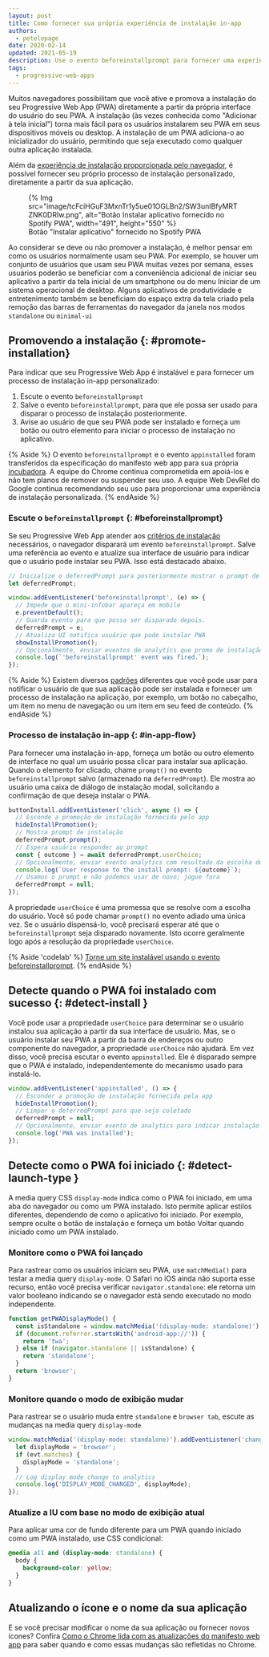 ```yaml
---
layout: post
title: Como fornecer sua própria experiência de instalação in-app
authors:
  - petelepage
date: 2020-02-14
updated: 2021-05-19
description: Use o evento beforeinstallprompt para fornecer uma experiência de instalação in-app personalizada, simples e eficiente para seus usuários.
tags:
  - progressive-web-apps
---
```


Muitos navegadores possibilitam que você ative e promova a instalação do seu Progressive Web App (PWA) diretamente a partir da própria interface do usuário do seu PWA. A instalação (às vezes conhecida como "Adicionar à tela inicial") torna mais fácil para os usuários instalarem seu PWA em seus dispositivos móveis ou desktop. A instalação de um PWA adiciona-o ao inicializador do usuário, permitindo que seja executado como qualquer outra aplicação instalada.

Além da [experiência de instalação proporcionada pelo navegador](/promote-install/#browser-promotion), é possível fornecer seu próprio processo de instalação personalizado, diretamente a partir da sua aplicação.

<figure class="w-figure w-figure--inline-right">{% Img src="image/tcFciHGuF3MxnTr1y5ue01OGLBn2/SW3unIBfyMRTZNK0DRIw.png", alt="Botão Instalar aplicativo fornecido no Spotify PWA", width="491", height="550" %} <figcaption class="w-figcaption"> Botão "Instalar aplicativo" fornecido no Spotify PWA </figcaption></figure>

Ao considerar se deve ou não promover a instalação, é melhor pensar em como os usuários normalmente usam seu PWA. Por exemplo, se houver um conjunto de usuários que usam seu PWA muitas vezes por semana, esses usuários poderão se beneficiar com a conveniência adicional de iniciar seu aplicativo a partir da tela inicial de um smartphone ou do menu Iniciar de um sistema operacional de desktop. Alguns aplicativos de produtividade e entretenimento também se beneficiam do espaço extra da tela criado pela remoção das barras de ferramentas do navegador da janela nos modos `standalone` ou `minimal-ui`

<div class="w-clearfix"></div>

## Promovendo a instalação {: #promote-installation}

Para indicar que seu Progressive Web App é instalável e para fornecer um processo de instalação in-app personalizado:

1. Escute o evento `beforeinstallprompt`
2. Salve o evento `beforeinstallprompt`, para que ele possa ser usado para disparar o processo de instalação posteriormente.
3. Avise ao usuário de que seu PWA pode ser instalado e forneça um botão ou outro elemento para iniciar o processo de instalação no aplicativo.

{% Aside %} O evento `beforeinstallprompt` e o evento `appinstalled` foram transferidos da especificação do manifesto web app para sua própria [incubadora](https://github.com/WICG/beforeinstallprompt). A equipe do Chrome continua comprometida em apoiá-los e não tem planos de remover ou suspender seu uso. A equipe Web DevRel do Google continua recomendando seu uso para proporcionar uma experiência de instalação personalizada. {% endAside %}

### Escute o `beforeinstallprompt` {: #beforeinstallprompt}

Se seu Progressive Web App atender aos [critérios de instalação](/install-criteria/) necessários, o navegador disparará um evento `beforeinstallprompt`. Salve uma referência ao evento e atualize sua interface de usuário para indicar que o usuário pode instalar seu PWA. Isso está destacado abaixo.

```js
// Inicialize o deferredPrompt para posteriormente mostrar o prompt de instalação do navegador.
let deferredPrompt;

window.addEventListener('beforeinstallprompt', (e) => {
  // Impede que o mini-infobar apareça em mobile
  e.preventDefault();
  // Guarda evento para que possa ser disparado depois.
  deferredPrompt = e;
  // Atualiza UI notifica usuário que pode instalar PWA
  showInstallPromotion();
  // Opcionalmente, enviar eventos de analytics que promo de instalação PWA foi mostrado.
  console.log(`'beforeinstallprompt' event was fired.`);
});
```

{% Aside %} Existem diversos [padrões](/promote-install/) diferentes que você pode usar para notificar o usuário de que sua aplicação pode ser instalada e fornecer um processo de instalação na aplicação, por exemplo, um botão no cabeçalho, um item no menu de navegação ou um item em seu feed de conteúdo. {% endAside %}

### Processo de instalação in-app {: #in-app-flow}

Para fornecer uma instalação in-app, forneça um botão ou outro elemento de interface no qual um usuário possa clicar para instalar sua aplicação. Quando o elemento for clicado, chame `prompt()` no evento `beforeinstallprompt` salvo (armazenado na `deferredPrompt`). Ele mostra ao usuário uma caixa de diálogo de instalação modal, solicitando a confirmação de que deseja instalar o PWA.

```js
buttonInstall.addEventListener('click', async () => {
  // Esconde a promoção de instalação fornecida pelo app
  hideInstallPromotion();
  // Mostra prompt de instalação
  deferredPrompt.prompt();
  // Espera usuário responder ao prompt
  const { outcome } = await deferredPrompt.userChoice;
  // Opcionalmente, enviar evento analytics com resultado da escolha do usuário
  console.log(`User response to the install prompt: ${outcome}`);
  // Usamos o prompt e não podemos usar de novo; jogue fora
  deferredPrompt = null;
});
```

A propriedade `userChoice` é uma promessa que se resolve com a escolha do usuário. Você só pode chamar `prompt()` no evento adiado uma única vez. Se o usuário dispensá-lo, você precisará esperar até que o `beforeinstallprompt` seja disparado novamente. Isto ocorre geralmente logo após a resolução da propriedade `userChoice`.

{% Aside 'codelab' %} [Torne um site instalável usando o evento beforeinstallprompt](/codelab-make-installable). {% endAside %}

## Detecte quando o PWA foi instalado com sucesso {: #detect-install }

Você pode usar a propriedade `userChoice` para determinar se o usuário instalou sua aplicação a partir da sua interface de usuário. Mas, se o usuário instalar seu PWA a partir da barra de endereços ou outro componente do navegador, a propriedade `userChoice` não ajudará. Em vez disso, você precisa escutar o evento `appinstalled`. Ele é disparado sempre que o PWA é instalado, independentemente do mecanismo usado para instalá-lo.

```js
window.addEventListener('appinstalled', () => {
  // Esconder a promoção de instalação fornecida pela app
  hideInstallPromotion();
  // Limpar o deferredPrompt para que seja coletado
  deferredPrompt = null;
  // Opcionalmente, enviar evento de analytics para indicar instalação com sucesso
  console.log('PWA was installed');
});
```

## Detecte como o PWA foi iniciado {: #detect-launch-type }

A media query CSS `display-mode` indica como o PWA foi iniciado, em uma aba do navegador ou como um PWA instalado. Isto permite aplicar estilos diferentes, dependendo de como o aplicativo foi iniciado. Por exemplo, sempre oculte o botão de instalação e forneça um botão Voltar quando iniciado como um PWA instalado.

### Monitore como o PWA foi lançado

Para rastrear como os usuários iniciam seu PWA, use `matchMedia()` para testar a media query `display-mode`. O Safari no iOS ainda não suporta esse recurso, então você precisa verificar `navigator.standalone`: ele retorna um valor booleano indicando se o navegador está sendo executado no modo independente.

```js
function getPWADisplayMode() {
  const isStandalone = window.matchMedia('(display-mode: standalone)').matches;
  if (document.referrer.startsWith('android-app://')) {
    return 'twa';
  } else if (navigator.standalone || isStandalone) {
    return 'standalone';
  }
  return 'browser';
}
```

### Monitore quando o modo de exibição mudar

Para rastrear se o usuário muda entre `standalone` e `browser tab`, escute as mudanças na media query `display-mode`

```js
window.matchMedia('(display-mode: standalone)').addEventListener('change', (evt) => {
  let displayMode = 'browser';
  if (evt.matches) {
    displayMode = 'standalone';
  }
  // Log display mode change to analytics
  console.log('DISPLAY_MODE_CHANGED', displayMode);
});
```

### Atualize a IU com base no modo de exibição atual

Para aplicar uma cor de fundo diferente para um PWA quando iniciado como um PWA instalado, use CSS condicional:

```css
@media all and (display-mode: standalone) {
  body {
    background-color: yellow;
  }
}
```

## Atualizando o ícone e o nome da sua aplicação

E se você precisar modificar o nome da sua aplicação ou fornecer novos ícones? Confira [Como o Chrome lida com as atualizações do manifesto web app](/manifest-updates/) para saber quando e como essas mudanças são refletidas no Chrome.
